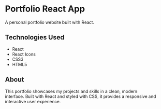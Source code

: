 # Portfolio React App

A personal portfolio website built with React.

## Technologies Used
- React
- React Icons
- CSS3
- HTML5

## About
This portfolio showcases my projects and skills in a clean, modern interface. Built with React and styled with CSS, it provides a responsive and interactive user experience. 
